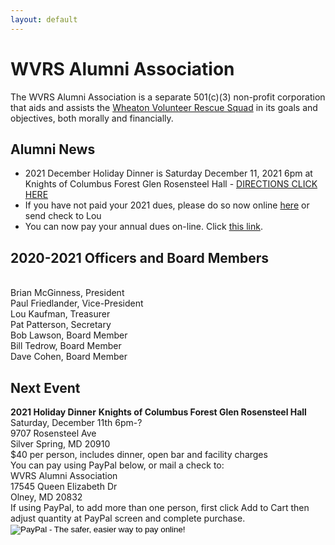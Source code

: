 ```yaml
---
layout: default
---
```


<h1 class="sr-only">WVRS Alumni Association</h1>
<p>The WVRS Alumni Association is a separate 501(c)(3) non-profit corporation that aids and assists the <a href="https://wvrs.org" target="_blank">Wheaton Volunteer Rescue Squad</a> in its goals and objectives, both morally and financially.</p>

<h2 class="h4">Alumni News</h2>
<ul>
<li>2021 December Holiday Dinner is Saturday December 11, 2021 6pm at Knights of Columbus Forest Glen Rosensteel Hall - <a href="{{ 'https://www.google.com/maps/place/Knights+of+Columbus/@39.0159202,-77.0527309,17z/data=!3m1!4b1!4m5!3m4!1s0x89b7cf2eac5323ad:0x9038d531551c0790!8m2!3d39.0160544!4d-77.050659' | relative_url }}">DIRECTIONS CLICK HERE</a></li>
<li>If you have not paid your 2021 dues, please do so now online <a href="{{ '/member-dues/' | relative_url }}">here</a> or send check to Lou</li>
<li>You can now pay your annual dues on-line.  Click <a href="{{ '/member-dues/' | relative_url }}">this link</a>.</li>
</ul>

<h2 class="h4">2020-2021 Officers and Board Members</h2>
<br />Brian McGinness, President
<br />Paul Friedlander, Vice-President
<br />Lou Kaufman, Treasurer
<br />Pat Patterson, Secretary
<br />Bob Lawson, Board Member
<br />Bill Tedrow, Board Member
<br />Dave Cohen, Board Member

<h2 class="h4">Next Event</h2>
<strong>2021 Holiday Dinner</strong>
<strong>Knights of Columbus Forest Glen Rosensteel Hall</strong>
<br />Saturday, December 11th 6pm-?
<br />9707 Rosensteel Ave
<br />Silver Spring, MD 20910
<br />$40 per person, includes dinner, open bar and facility charges
<br />You can pay using PayPal below, or mail a check to:
<br />WVRS Alumni Association
<br />17545 Queen Elizabeth Dr
<br />Olney, MD 20832
<br />If using PayPal, to add more than one person, first click Add to Cart then adjust quantity at PayPal screen and complete purchase.

<form target="paypal" action="https://www.paypal.com/cgi-bin/webscr" method="post">
<input type="hidden" name="cmd" value="_s-xclick">
<input type="hidden" name="hosted_button_id" value="CDB3GPJVE6CDS">
<input type="image" src="https://www.paypalobjects.com/en_US/i/btn/btn_cart_LG.gif" border="0" name="submit" alt="PayPal - The safer, easier way to pay online!">
<img alt="" border="0" src="https://www.paypalobjects.com/en_US/i/scr/pixel.gif" width="1" height="1">
</form>


